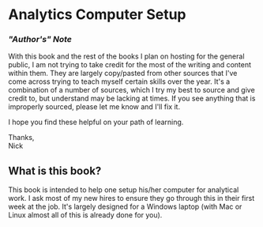 # Analytics Computer Setup

### *"Author's" Note*

With this book and the rest of the books I plan on hosting for the general public, I am not trying to take credit for the most of the writing and content within them. They are largely copy/pasted from other sources that I've come across trying to teach myself certain skills over the year. It's a combination of a number of sources, which I try my best to source and give credit to, but understand may be lacking at times. If you see anything that is improperly sourced, please let me know and I'll fix it.

I hope you find these helpful on your path of learning.

Thanks, </br>
Nick

## What is this book?
This book is intended to help one setup his/her computer for analytical work. I ask most of my new hires to ensure they go through this in their first week at the job. It's largely designed for a Windows laptop (with Mac or Linux almost all of this is already done for you).
